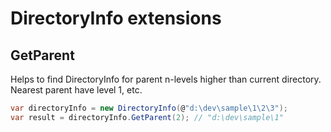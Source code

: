 # DirectoryInfo extensions

## GetParent

Helps to find DirectoryInfo for parent n-levels higher than current directory. Nearest parent have level 1, etc.

```csharp
var directoryInfo = new DirectoryInfo(@"d:\dev\sample\1\2\3");
var result = directoryInfo.GetParent(2); // "d:\dev\sample\1"
```